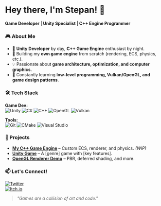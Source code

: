 # Hey there, I'm Stepan! 👋  
**Game Developer | Unity Specialist | C++ Engine Programmer**  

### 🎮 About Me  
- 🚀 **Unity Developer** by day, **C++ Game Engine** enthusiast by night.  
- 🔧 Building my **own game engine** from scratch (rendering, ECS, physics, etc.).  
- 💡 Passionate about **game architecture, optimization, and computer graphics**.  
- 📖 Constantly learning **low-level programming, Vulkan/OpenGL, and game design patterns**.  

### 🛠 Tech Stack  
**Game Dev:**  
![Unity](https://img.shields.io/badge/-Unity-000000?logo=unity&logoColor=white)
![C#](https://img.shields.io/badge/-C%23-239120?logo=c-sharp&logoColor=white)
![C++](https://img.shields.io/badge/-C++-00599C?logo=c%2B%2B&logoColor=white)
![OpenGL](https://img.shields.io/badge/-OpenGL-5586A4?logo=opengl&logoColor=white)
![Vulkan](https://img.shields.io/badge/-Vulkan-AC162C?logo=vulkan&logoColor=white)  

**Tools:**  
![Git](https://img.shields.io/badge/-Git-F05032?logo=git&logoColor=white)
![CMake](https://img.shields.io/badge/-CMake-064F8C?logo=cmake&logoColor=white)
![Visual Studio](https://img.shields.io/badge/-Visual%20Studio-5C2D91?logo=visual-studio&logoColor=white)  

### 🚀 Projects  
- **[My C++ Game Engine](https://github.com/Steopka/Game_Engini.git)** – Custom ECS, renderer, and physics. *(WIP)*  
- **[Unity Game](https://github.com/Steopka/Game_Novell.git)** – A [genre] game with [key features].  
- **[OpenGL Renderer Demo](https://github.com/your-username/opengl-demo)** – PBR, deferred shading, and more.  

### 📫 Let's Connect!  
[![Twitter](https://img.shields.io/badge/-Twitter-1DA1F2?logo=twitter&logoColor=white)](https://x.com/Stepan49661)  
[![Itch.io](https://img.shields.io/badge/-Itch.io-FA5C5C?logo=itch.io&logoColor=white)](https://steopka.itch.io/)  

> *"Games are a collision of art and code."*  
